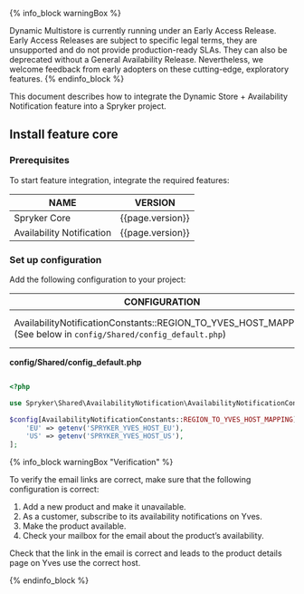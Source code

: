 {% info_block warningBox %}

Dynamic Multistore is currently running under an Early Access Release. Early Access Releases are subject to specific legal terms, they are unsupported and do not provide production-ready SLAs. They can also be deprecated without a General Availability Release. Nevertheless, we welcome feedback from early adopters on these cutting-edge, exploratory features.
{% endinfo_block %} 

This document describes how to integrate the Dynamic Store + Availability Notification feature into a Spryker project.

## Install feature core

### Prerequisites

To start feature integration, integrate the required features:

| NAME | VERSION |
| --- | --- |
| Spryker Core | {{page.version}} |
| Availability Notification | {{page.version}} |


### Set up configuration

Add the following configuration to your project:

| CONFIGURATION  | SPECIFICATION | NAMESPACE |
| --- | --- | --- |
| AvailabilityNotificationConstants::REGION_TO_YVES_HOST_MAPPING (See below in `config/Shared/config_default.php`) | Defines regions to Yves host mapping. | Spryker\Shared\AvailabilityNotification |


**config/Shared/config_default.php**

```php

<?php

use Spryker\Shared\AvailabilityNotification\AvailabilityNotificationConstants;

$config[AvailabilityNotificationConstants::REGION_TO_YVES_HOST_MAPPING] = [
    'EU' => getenv('SPRYKER_YVES_HOST_EU'),
    'US' => getenv('SPRYKER_YVES_HOST_US'),
];

```

{% info_block warningBox "Verification" %}  

To verify the email links are correct, make sure that the following configuration is correct:

1. Add a new product and make it unavailable.
2. As a customer, subscribe to its availability notifications on Yves.
3. Make the product available.
4. Check your mailbox for the email about the product’s availability.

Check that the link in the email is correct and leads to the product details page on Yves use the correct host.


{% endinfo_block %}

